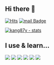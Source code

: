 ## Hi there 👋

[![Hits](https://hits.seeyoufarm.com/api/count/incr/badge.svg?url=https%3A%2F%2Fgithub.com%2Fkang87y&count_bg=%236D96DB&title_bg=%2300016C&icon=&icon_color=%23E7E7E7&title=visitor&edge_flat=true)](https://hits.seeyoufarm.com)
[![mail Badge](https://img.shields.io/badge/email-%40-%23EA4335?style=flat-square)](mailto:contact@kang87y.com)

[![kang87y - stats](https://github-readme-stats.vercel.app/api?username=kang87y)](https://github.com/anuraghazra/github-readme-stats)
 
## I use & learn...
<p>
  <img src="https://img.shields.io/badge/Node.js-80BD01?style=flat-square&logo=Node.js&logoColor=white"/> 
  <img src="https://img.shields.io/badge/C++-005697?style=flat-square&logo=c%2B%2B&logoColor=white"/>
  <img src="https://img.shields.io/badge/JavaScript-EFD81D?style=flat-square&logo=JavaScript&logoColor=white"/>
  <img src="https://img.shields.io/badge/TypeScript-2F74C0?style=flat-square&logo=TypeScript&logoColor=white"/>
  <img src="https://img.shields.io/badge/HTML-DD4B25?style=flat-square&logo=html5&logoColor=white"/> 
  <img src="https://img.shields.io/badge/css-28A4D8?style=flat-square&logo=css3&logoColor=white"/>
</p>
